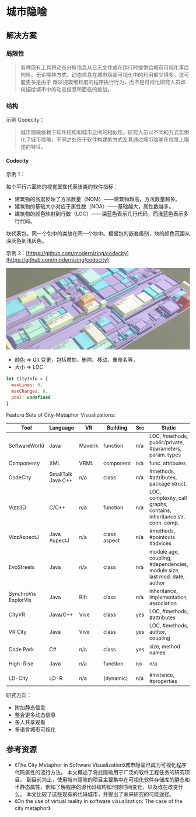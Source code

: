 # 城市隐喻

## 解决方案

### 局限性

> 各种现有工具将动态分析信息从日志文件或在运行时提供给城市可视化事后剖析。无论哪种方式，动态信息在城市隐喻可视化中的利用都少得多。这可能更多是由于
难以提取细粒度的程序执行行为，而不是可视化研究人员如何描绘城市中的动态信息所面临的挑战。

### 结构

示例 Codecity：

> 城市隐喻依赖于软件结构和城市之间的相似性。研究人员以不同的方式实例化了城市隐喻，不同之处在于软件构建的方式及其通过城市隐喻在视觉上描述的特征。

#### Codecity 

示例 1：

每个平行六面体的视觉属性代表该类的软件指标：

- 建筑物的高度反映了方法数量（NOM）——建筑物越高，方法数量越多。
- 建筑物的基础大小对应于属性数（NOA）——基础越大，属性数越多。
- 建筑物的颜色映射到行数（LOC）——深蓝色表示几行代码，而浅蓝色表示多行代码。

块代表包。同一个包中的类放在同一个块中。根据包的嵌套级别，块的颜色范围从深灰色到浅灰色。

示例 2：[https://github.com/modernizing/codecity](https://github.com/modernizing/codecity)

![Codecity 示例](../images/codecity.png)

- 颜色 => Git 变更，包括增加、删除、移动、重命名等，
- 大小 => LOC

```javascript
let CityInfo = {
  maxLines: 0,
  maxChanges: 0,
  pool: undefined
}
```

Feature Sets of City-Metaphor Visualizations:

| Tool                 | Language           | VR      | Building     | Src | Static                                                                   | Dymanic                   | Instr          |
|----------------------|--------------------|---------|--------------|-----|--------------------------------------------------------------------------|---------------------------|----------------|
| SoftwareWorld        | Java               | Maverik | function     | n/a | LOC, #methods, public/private, #parameters, param. types                 | n/a                       | n/a            |
| Componenty           | XML                | VRML    | component    | n/a | func. attributes                                                         | n/a                       | n/a            |
| CodeCity             | SmallTalk Java C++ | n/a     | class        | n/a | #methods, #attributes, package struct.                                   | n/a                       | n/a            |
| Vizz3D               | C/C++              | n/a     | function     | n/a | LOC, complexity, call graphs, contains, inheritance str. conn. comp.     | gprof                     | none (-pg)     |
| VizzAspectJ          | Java AspectJ       | n/a     | class aspect | n/a | #methods, #pointcuts #advices                                            | n/a                       | n/a            |
| EvoStreets           | Java               | n/a     | class        | n/a | module age, coupling, #dependencies, module size, last mod. date, author | n/a                       | n/a            |
| SynchroVis ExplorVis | Java               | Rift    | class        | n/a | inheritance, implementation, association                                 | instances calls thread op | Kieker traces  |
| CityVR               | Java/C++           | Vive    | class        | yes | LOC, #methods, #attributes                                               | n/a                       | n/a            |
| VR City              | Java               | Vive    | class        | yes | LOC, #methods, author, coupling                                          | trace loc.                | inTrace traces |
| Code Park            | C#                 | n/a     | class        | yes | size, method names                                                       | n/a                       | n/a            | 
| High-Rise            | Java               | n/a     | function     | no  | n/a                                                                      | time                      | ASM injection  |
| LD-City              | LD-R               | n/a     | (dynamic)    | n/a | #instance, #properties                                                   | n/a                       | n/a            |

研究方向：

- 附加静态信息
- 整合更多动态信息
- 多人共享观看
- 多语言城市可视化

## 参考资源

- 《The City Metaphor in Software Visualization》城市隐喻已成为可视化程序代码属性的流行方法。 本文概述了将此隐喻用于广泛的软件工程任务的研究项目。
到目前为止，使用城市隐喻的项目主要集中在可视化软件存储库的静态和半静态属性，例如了解程序的源代码结构如何随时间变化，以及谁在改变什么。
本文比较了这些现有的代码城市，并提出了未来研究的可能途径。
- 《On the use of virtual reality in software visualization: The case of the city metaphor》
